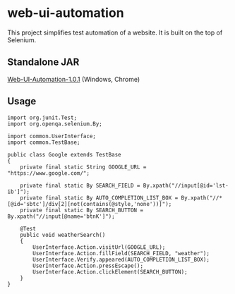 # web-ui-automation

This project simplifies test automation of a website. It is built on the top of Selenium.

## Standalone JAR

[Web-UI-Automation-1.0.1](https://github.com/gartenkralle/web-ui-automation/releases/download/1.0.1/web-ui-automation-1.0.1.jar) (Windows, Chrome)

## Usage

```
import org.junit.Test;
import org.openqa.selenium.By;

import common.UserInterface;
import common.TestBase;

public class Google extends TestBase
{
    private final static String GOOGLE_URL = "https://www.google.com/";
    
    private final static By SEARCH_FIELD = By.xpath("//input[@id='lst-ib']");
    private final static By AUTO_COMPLETION_LIST_BOX = By.xpath("//*[@id='sbtc']/div[2][not(contains(@style,'none'))]");
    private final static By SEARCH_BUTTON = By.xpath("//input[@name='btnK']");
    
    @Test
    public void weatherSearch()
    {
        UserInterface.Action.visitUrl(GOOGLE_URL);
        UserInterface.Action.fillField(SEARCH_FIELD, "weather");
        UserInterface.Verify.appeared(AUTO_COMPLETION_LIST_BOX);
        UserInterface.Action.pressEscape();
        UserInterface.Action.clickElement(SEARCH_BUTTON);
    }
}
```
